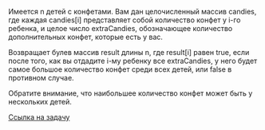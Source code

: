 Имеется n детей с конфетами. Вам дан целочисленный массив candies, где каждая candies[i] представляет собой количество конфет у i-го ребенка, и целое число extraCandies, обозначающее количество дополнительных конфет, которые есть у вас.

Возвращает булев массив result длины n, где result[i] равен true, если после того, как вы отдадите i-му ребенку все extraCandies, у него будет самое большое количество конфет среди всех детей, или false в противном случае.

Обратите внимание, что наибольшее количество конфет может быть у нескольких детей.

[Ссылка на задачу](https://leetcode.com/problems/kids-with-the-greatest-number-of-candies/description/?envType=study-plan-v2&envId=leetcode-75)